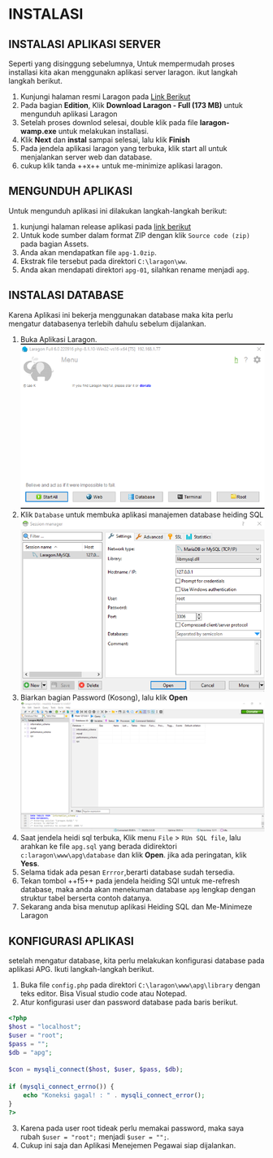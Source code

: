 # INSTALASI

## INSTALASI APLIKASI SERVER

Seperti yang disinggung sebelumnya, Untuk mempermudah proses installasi kita akan menggunakn aplikasi server laragon. ikut langkah langkah berikut.

1. Kunjungi halaman resmi Laragon pada [Link Berikut]( https://laragon.org/)
2. Pada bagian **Edition**, Klik **Download Laragon - Full (173 MB)** untuk mengunduh aplikasi Laragon
3. Setelah proses downlod selesai, double klik pada file **laragon-wamp.exe** untuk melakukan installasi.
4. Klik **Next** dan **instal** sampai selesai, lalu klik **Finish**
5. Pada jendela aplikasi laragon yang terbuka, klik start all untuk menjalankan server web dan database.
6. cukup klik tanda ++x++ untuk me-minimize aplikasi laragon.

## MENGUNDUH APLIKASI

Untuk mengunduh aplikasi ini dilakukan langkah-langkah berikut:

1. kunjungi halaman release aplikasi pada [link berikut](https://github.com/masipnu/apg/releases/tag/v1.0)
2. Untuk kode sumber dalam format ZIP dengan  klik `Source code (zip)` pada bagian Assets.
3. Anda akan mendapatkan file `apg-1.0zip`.
4. Ekstrak file tersebut pada direktori `C:\laragon\ww`.
5. Anda akan mendapati direktori `apg-01`, silahkan rename menjadi `apg`.

## INSTALASI DATABASE 
Karena Aplikasi ini bekerja menggunakan database maka kita perlu mengatur databasenya terlebih dahulu sebelum dijalankan.

1. Buka Aplikasi Laragon.
   ![laragon](Images/Laragon.png)
2. Klik `Database` untuk membuka aplikasi manajemen database heiding SQL
    ![heiding](Images/heiding.png)
3. Biarkan bagian Password (Kosong), lalu klik **Open**
    ![open](Images/open.png)
4. Saat jendela heidi sql terbuka, Klik menu `File` > `RUn SQL file`, lalu arahkan ke file `apg.sql` yang berada didirektori `c:laragon\www\apg\database` dan klik **Open**. jika ada peringatan, klik **Yess**.
5. Selama tidak ada pesan `Errror`,berarti database sudah tersedia.
6. Tekan tombol ++f5++ pada jendela heiding SQl untuk me-refresh database, maka anda akan menekuman database `apg` lengkap dengan struktur tabel berserta contoh datanya.
7. Sekarang anda bisa menutup aplikasi Heiding SQL dan Me-Minimeze Laragon  

## KONFIGURASI APLIKASI

setelah mengatur database, kita perlu melakukan konfigurasi database pada aplikasi APG.
Ikuti langkah-langkah berikut.

1. Buka file `config.php` pada direktori `C:\laragon\www\apg\library` dengan teks editor.
   Bisa Visual studio code atau Notepad.
2. Atur konfigurasi user dan password database pada baris berikut.
   
```PHP
<?php
$host = "localhost";
$user = "root"; 
$pass = "";
$db = "apg";

$con = mysqli_connect($host, $user, $pass, $db);

if (mysqli_connect_errno()) {
    echo "Koneksi gagal! : " . mysqli_connect_error();
}
?>
```

3. Karena pada user root tideak perlu memakai password, maka saya rubah `$user = "root";`  menjadi `$user = "";`.
4. Cukup ini saja dan Aplikasi Menejemen Pegawai siap dijalankan.